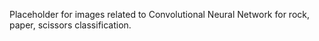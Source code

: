 Placeholder for images related to Convolutional Neural Network for rock, paper, scissors classification.
